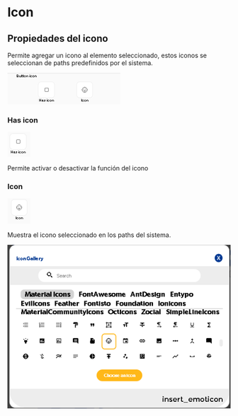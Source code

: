 # Icon

## Propiedades del icono

Permite agregar un icono al elemento seleccionado, estos iconos se seleccionan de paths predefinidos por el sistema.

![](../../.gitbook/assets/image%20%28169%29.png)

### Has icon

![](../../.gitbook/assets/image%20%28172%29.png)

Permite activar o desactivar la función del icono

### Icon

![](../../.gitbook/assets/image%20%28173%29.png)

Muestra el icono seleccionado en los paths del sistema.

![Paths del iconos del sistema](../../.gitbook/assets/image%20%28176%29.png)

